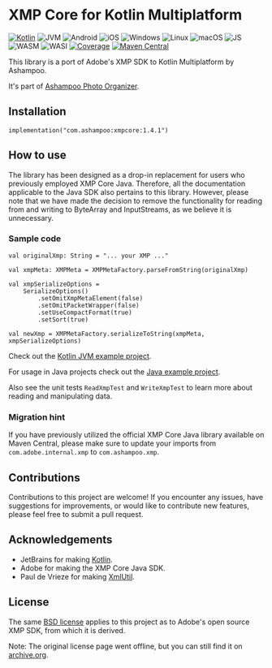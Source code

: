 # XMP Core for Kotlin Multiplatform

[![Kotlin](https://img.shields.io/badge/kotlin-2.0.20-blue.svg?logo=kotlin)](httpw://kotlinlang.org)
![JVM](https://img.shields.io/badge/-JVM-gray.svg?style=flat)
![Android](https://img.shields.io/badge/-Android-gray.svg?style=flat)
![iOS](https://img.shields.io/badge/-iOS-gray.svg?style=flat)
![Windows](https://img.shields.io/badge/-Windows-gray.svg?style=flat)
![Linux](https://img.shields.io/badge/-Linux-gray.svg?style=flat)
![macOS](https://img.shields.io/badge/-macOS-gray.svg?style=flat)
![JS](https://img.shields.io/badge/-JS-gray.svg?style=flat)
![WASM](https://img.shields.io/badge/-WASM-gray.svg?style=flat)
![WASI](https://img.shields.io/badge/-WASI-gray.svg?style=flat)
[![Coverage](https://sonarcloud.io/api/project_badges/measure?project=xmpcore&metric=coverage)](https://sonarcloud.io/summary/new_code?id=xmpcore)
[![Maven Central](https://maven-badges.herokuapp.com/maven-central/com.ashampoo/xmpcore/badge.svg)](https://maven-badges.herokuapp.com/maven-central/com.ashampoo/xmpcore)

This library is a port of Adobe's XMP SDK to Kotlin Multiplatform by Ashampoo.

It's part of [Ashampoo Photo Organizer](https://ashampoo.com/photo-organizer).

## Installation

```
implementation("com.ashampoo:xmpcore:1.4.1")
```

## How to use

The library has been designed as a drop-in replacement for users who previously
employed XMP Core Java. Therefore, all the documentation applicable to the
Java SDK also pertains to this library.
However, please note that we have made the decision to remove the functionality for reading
from and writing to ByteArray and InputStreams, as we believe it is unnecessary.

### Sample code

```
val originalXmp: String = "... your XMP ..."

val xmpMeta: XMPMeta = XMPMetaFactory.parseFromString(originalXmp)

val xmpSerializeOptions =
    SerializeOptions()
        .setOmitXmpMetaElement(false)
        .setOmitPacketWrapper(false)
        .setUseCompactFormat(true)
        .setSort(true)

val newXmp = XMPMetaFactory.serializeToString(xmpMeta, xmpSerializeOptions)
```

Check out the [Kotlin JVM example project](examples/xmpcore-kotlin-jvm-sample).

For usage in Java projects check out the [Java example project](examples/xmpcore-java-sample).

Also see the unit tests `ReadXmpTest` and `WriteXmpTest` to learn more about reading and manipulating data.

### Migration hint

If you have previously utilized the official XMP Core Java library available on
Maven Central, please make sure to update your imports from `com.adobe.internal.xmp`
to `com.ashampoo.xmp`.

## Contributions

Contributions to this project are welcome! If you encounter any issues,
have suggestions for improvements, or would like to contribute new features,
please feel free to submit a pull request.

## Acknowledgements

* JetBrains for making [Kotlin](https://kotlinlang.org).
* Adobe for making the XMP Core Java SDK.
* Paul de Vrieze for making [XmlUtil](https://github.com/pdvrieze/xmlutil).

## License

The same [BSD license](original_source/original_license.txt) applies to this project as to Adobe's open source XMP SDK,
from which it is derived.

Note: The original license page went offline, but you can still find it on
[archive.org](https://web.archive.org/web/20210616112605/https://www.adobe.com/devnet/xmp/library/eula-xmp-library-java.html).
